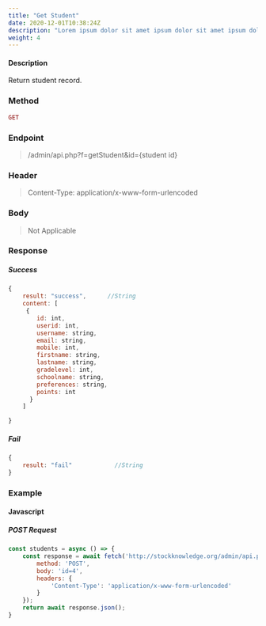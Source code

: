 ```yaml
---
title: "Get Student"
date: 2020-12-01T10:38:24Z
description: "Lorem ipsum dolor sit amet ipsum dolor sit amet ipsum dolor sit amet"
weight: 4
---
```


#### Description

Return student record.

### Method

```PHP
GET
```

### Endpoint

> /admin/api.php?f=getStudent&id={student id}

### Header

> Content-Type: application/x-www-form-urlencoded

### Body

> Not Applicable

### Response

##### Success

```JavaScript
{
    result: "success",      //String
    content: [
     {
        id: int,
        userid: int,
        username: string,
        email: string,
        mobile: int,
        firstname: string,
        lastname: string,
        gradelevel: int,
        schoolname: string,
        preferences: string,
        points: int
      }
    ]

}
```

##### Fail

```JavaScript
{
    result: "fail"            //String
}
```

### Example

#### Javascript

##### POST Request

```Javascript
const students = async () => {
    const response = await fetch('http://stockknowledge.org/admin/api.php?f=getStudent&id=2',{
        method: 'POST',
        body: 'id=4',
        headers: {
            'Content-Type': 'application/x-www-form-urlencoded'
        }
    });
    return await response.json();
}
```
